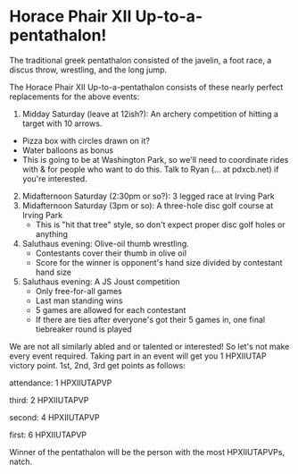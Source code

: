 # Horace Phair XII Up-to-a-pentathalon!

The traditional greek pentathalon consisted of the javelin, a foot race, a discus throw, wrestling, and the long jump.

The Horace Phair XII Up-to-a-pentathalon consists of these nearly perfect replacements for the above events:

1. Midday Saturday (leave at 12ish?): An archery competition of hitting a target with 10 arrows.
  - Pizza box with circles drawn on it? 
  - Water balloons as bonus
  - This is going to be at Washington Park, so we'll need to coordinate rides with & for people who want to do this. Talk to Ryan (... at pdxcb.net) if you're interested.
2. Midafternoon Saturday (2:30pm or so?): 3 legged race at Irving Park
3. Midafternoon Saturday (3pm or so): A three-hole disc golf course at Irving Park
   - This is "hit that tree" style, so don't expect proper disc golf holes or anything
4. Saluthaus evening: Olive-oil thumb wrestling.
    - Contestants cover their thumb in olive oil
    - Score for the winner is opponent's hand size divided by contestant hand size
5. Saluthaus evening: A JS Joust competition
    - Only free-for-all games
    - Last man standing wins
	- 5 games are allowed for each contestant
	- If there are ties after everyone's got their 5 games in, one final tiebreaker round is played

We are not all similarly abled and or talented or interested! So let's not make every event required. Taking part in an event will get you 1 HPXIIUTAP victory point. 1st, 2nd, 3rd get points as follows:

attendance: 1 HPXIIUTAPVP

third: 2 HPXIIUTAPVP

second: 4 HPXIIUTAPVP

first: 6 HPXIIUTAPVP

Winner of the pentathalon will be the person with the most HPXIIUTAPVPs, natch.
